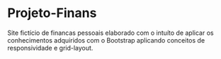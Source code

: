 # Projeto-Finans
 Site fictício de financas pessoais elaborado com o intuíto de aplicar os conhecimentos adquiridos com o Bootstrap aplicando conceitos de responsividade e grid-layout.

